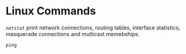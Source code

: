 # Linux Commands

`netstat` print network connections, routing tables, interface statistics, masquerade connections and multicast memebships.

```
ping 
```
